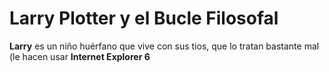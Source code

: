 # Larry Plotter y el Bucle Filosofal

**Larry** es un niño huérfano que vive con sus tios, que lo tratan bastante mal (le hacen usar **Internet Explorer 6**
